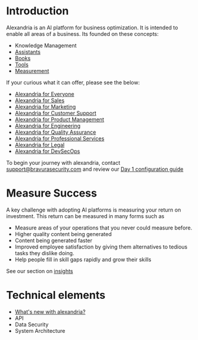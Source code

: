 # Introduction 

Alexandria is an AI platform for business optimization. It is intended to enable all areas of a business. Its founded on these concepts:

* Knowledge Management
* [Assistants](assistants/intro)
* [Books](books/intro)
* [Tools](tools/intro)
* [Measurement](insights/intro)

If your curious what it can offer, please see the below:

* [Alexandria for Everyone](departments/general/intro)
* [Alexandria for Sales](departments/sales/intro)
* [Alexandria for Marketing](departments/marketing/intro)
* [Alexandria for Customer Support](departments/cs/intro)
* [Alexandria for Product Management](departments/product/intro)
* [Alexandria for Engineering](departments/engineering/intro)
* [Alexandria for Quality Assurance](departments/qa/intro)
* [Alexandria for Professional Services](departments/ps/intro)
* [Alexandria for Legal](departments/legal/intro)
* [Alexandria for DevSecOps](departments/devsecops/intro)

To begin your journey with alexandria, contact support@bravurasecurity.com and review our [Day 1 configuration guide](configuration/day-1-configuration)

# Measure Success

A key challenge with adopting AI platforms is measuring your return on investment. This return can be measured in many forms such as

* Measure areas of your operations that you never could measure before.
* Higher quality content being generated
* Content being generated faster
* Improved employee satisfaction by giving them alternatives to tedious tasks they dislike doing.
* Help people fill in skill gaps rapidly and grow their skills

See our section on [insights](insights/intro)

# Technical elements

* [What's new with alexandria?](whats-new/intro)
* API
* Data Security
* System Architecture